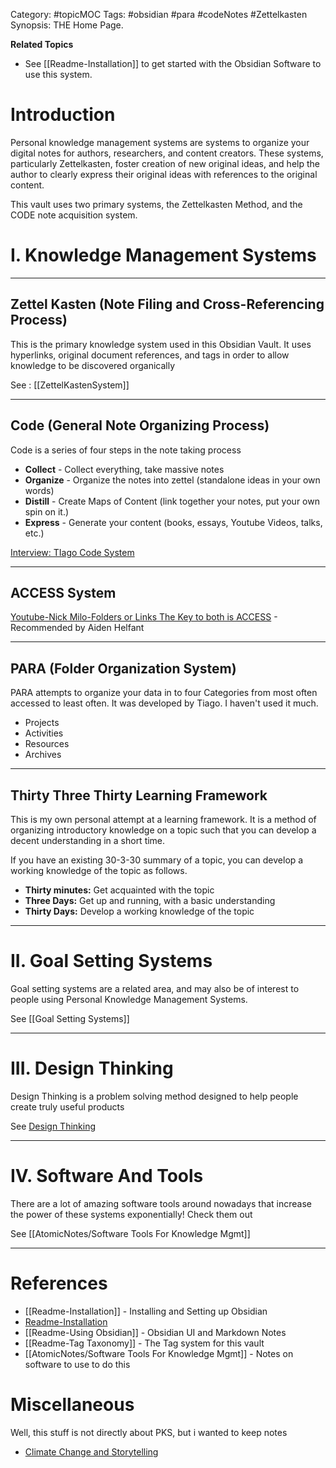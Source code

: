 Category: #topicMOC
Tags: #obsidian #para #codeNotes #Zettelkasten 
Synopsis:  THE Home Page.

**Related Topics**
* See [[Readme-Installation]] to get started with the Obsidian Software to use this system.

# Introduction
Personal knowledge management systems are systems to organize your digital notes for authors, researchers, and content creators.  These systems, particularly Zettelkasten, foster creation of new original ideas, and help the author to clearly express their original ideas with references to the original content. 

This vault uses two primary systems, the Zettelkasten Method, and the CODE note acquisition system. 

# I. Knowledge Management Systems 
---
## Zettel Kasten (Note Filing and Cross-Referencing Process)
This is the primary knowledge system used in this Obsidian Vault.  It uses hyperlinks, original document references, and tags in order to allow knowledge to be discovered organically

See : [[ZettelKastenSystem]] 

----
## Code (General Note Organizing Process)
Code is a series of four steps in the note taking process 

* **Collect** - Collect everything, take massive notes	
 * **Organize** - Organize the notes into zettel (standalone ideas in your own words)
 *  **Distill** - Create Maps of Content (link together your notes, put your own spin on it.)
 * **Express** - Generate your content (books, essays, Youtube Videos, talks, etc.)

 [Interview: TIago Code System](https://www.youtube.com/watch?v=n7XBr1gQWn8)

---
## ACCESS System

[Youtube-Nick Milo-Folders or Links The Key to both is ACCESS](https://www.youtube.com/watch?v=p0zWJ-TLghw) - Recommended by Aiden Helfant

---

## PARA (Folder Organization System)
PARA attempts to organize your data in to four Categories from most often accessed to least often. 
It was developed by Tiago. I haven't used it much.

* Projects
* Activities
* Resources
* Archives 

---
## Thirty Three Thirty Learning Framework
This is my own personal attempt at a learning framework.  It is a method of organizing introductory knowledge on a topic such that you can develop a decent understanding in a short time.

If you have an existing 30-3-30 summary of a topic, you can develop a working knowledge of the topic as follows. 

* **Thirty minutes:** Get acquainted with the topic
* **Three Days:** Get up and running, with a basic understanding
* **Thirty Days:** Develop a working knowledge of the topic

---
# II. Goal Setting Systems 
Goal setting systems are a related area, and may also be of interest to people using Personal Knowledge Management Systems. 

 See [[Goal Setting Systems]] 

---
# III. Design Thinking
Design Thinking is a problem solving method designed to help people create truly useful products 

  See [Design Thinking](AtomicNotes/Design%20Thinking.md)

---
# IV. Software And Tools 
There are a lot of amazing software tools around nowadays that increase the power of these systems exponentially!   Check them out

See [[AtomicNotes/Software Tools For Knowledge Mgmt]]


----
# References
* [[Readme-Installation]] - Installing and Setting up Obsidian
* [Readme-Installation](./Readmes/Readme-Installation.md)
* [[Readme-Using Obsidian]] - Obsidian UI and Markdown Notes
* [[Readme-Tag Taxonomy]] - The Tag system for this vault
 * [[AtomicNotes/Software Tools For Knowledge Mgmt]] - Notes on software to use to do this

# Miscellaneous
Well, this stuff is not directly about PKS, but i wanted to keep notes 
* [Climate Change and Storytelling](./AtomicNotes/Climate%20Change%20and%20Storytelling.md)